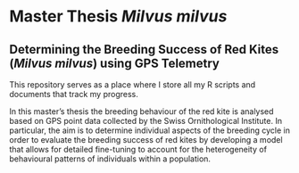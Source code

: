 # Master Thesis _Milvus milvus_

## Determining the Breeding Success of Red Kites (_Milvus milvus_) using GPS Telemetry

This repository serves as a place where I store all my R scripts and documents that track my progress.

In this master’s thesis the breeding behaviour of the red kite is analysed based on GPS point data collected by the Swiss Ornithological Institute. In particular, the aim is to determine individual aspects of the breeding cycle in order to evaluate the breeding success of red kites by developing a model that allows for detailed fine-tuning to account for the heterogeneity of behavioural patterns of individuals within a population.
